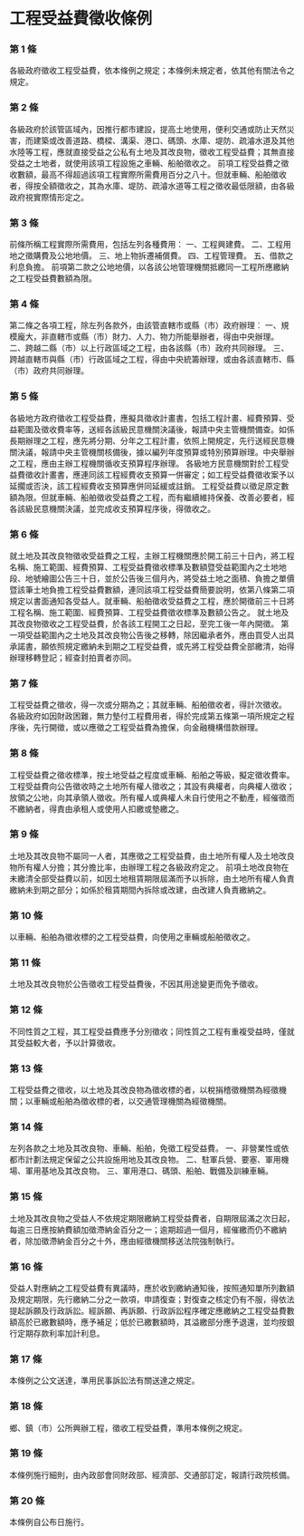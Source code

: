 # 工程受益費徵收條例

### 第 1 條

各級政府徵收工程受益費，依本條例之規定；本條例未規定者，依其他有關法令之規定。

### 第 2 條

各級政府於該管區域內，因推行都市建設，提高土地使用，便利交通或防止天然災害，而建築或改善道路、橋樑、溝渠、港口、碼頭、水庫、堤防、疏濬水道及其他水陸等工程，應就直接受益之公私有土地及其改良物，徵收工程受益費；其無直接受益之土地者，就使用該項工程設施之車輛、船舶徵收之。
前項工程受益費之徵收數額，最高不得超過該項工程實際所需費用百分之八十。但就車輛、船舶徵收者，得按全額徵收之，其為水庫、堤防、疏濬水道等工程之徵收最低限額，由各級政府視實際情形定之。

### 第 3 條

前條所稱工程實際所需費用，包括左列各種費用：
一、工程興建費。
二、工程用地之徵購費及公地地價。
三、地上物拆遷補償費。
四、工程管理費。
五、借款之利息負擔。
前項第二款之公地地價，以各該公地管理機關抵繳同一工程所應繳納之工程受益費數額為限。

### 第 4 條

第二條之各項工程，除左列各款外，由該管直轄市或縣（市）政府辦理︰
一、規模龐大，非直轄市或縣（市）財力、人力、物力所能舉辦者，得由中央辦理。
二、跨越二縣（市）以上行政區域之工程，由各該縣（市）政府共同辦理。
三、跨越直轄市與縣（市）行政區域之工程，得由中央統籌辦理，或由各該直轄市、縣（市）政府共同辦理。

### 第 5 條

各級地方政府徵收工程受益費，應擬具徵收計畫書，包括工程計畫、經費預算、受益範圍及徵收費率等，送經各該級民意機關決議後，報請中央主管機關備查。如係長期辦理之工程，應先將分期、分年之工程計畫，依照上開規定，先行送經民意機關決議，報請中央主管機關核備後，據以編列年度預算或特別預算辦理。中央舉辦之工程，應由主辦工程機關循收支預算程序辦理。
各級地方民意機關對於工程受益費徵收計畫書，應連同該工程經費收支預算一併審定；如工程受益費徵收案予以延擱或否決，該工程經費收支預算應併同延緩或註銷。
工程受益費以徵足原定數額為限。但就車輛、船舶徵收受益費之工程，而有繼續維持保養、改善必要者，經各該級民意機關決議，並完成收支預算程序後，得徵收之。

### 第 6 條

就土地及其改良物徵收受益費之工程，主辦工程機關應於開工前三十日內，將工程名稱、施工範圍、經費預算、工程受益費徵收標準及數額暨受益範圍內之土地地段、地號繪圖公告三十日，並於公告後三個月內，將受益土地之面積、負擔之單價暨該筆土地負擔工程受益費數額，連同該項工程受益費簡要說明，依第八條第二項規定以書面通知各受益人。就車輛、船舶徵收受益費之工程，應於開徵前三十日將工程名稱、施工範圍、經費預算、工程受益費徵收標準及數額公告之。
就土地及其改良物徵收之工程受益費，於各該工程開工之日起，至完工後一年內開徵。
第一項受益範圍內之土地及其改良物公告後之移轉，除因繼承者外，應由買受人出具承諾書，願依照規定繳納未到期之工程受益費，或先將工程受益費全部繳清，始得辦理移轉登記；經查封拍賣者亦同。

### 第 7 條

工程受益費之徵收，得一次或分期為之；其就車輛、船舶徵收者，得計次徵收。
各級政府如因財政困難，無力墊付工程費用者，得於完成第五條第一項所規定之程序後，先行開徵，或以應徵之工程受益費為擔保，向金融機構借款辦理。

### 第 8 條

工程受益費之徵收標準，按土地受益之程度或車輛、船舶之等級，擬定徵收費率。
工程受益費向公告徵收時之土地所有權人徵收之；其設有典權者，向典權人徵收；放領之公地，向其承領人徵收。所有權人或典權人未自行使用之不動產，經催徵而不繳納者，得責由承租人或使用人扣繳或墊繳之。

### 第 9 條

土地及其改良物不屬同一人者，其應徵之工程受益費，由土地所有權人及土地改良物所有權人分擔；其分擔比率，由辦理工程之各級政府定之。
前項土地改良物在未繳清全部受益費以前，如因土地租賃期限屆滿而予以拆除，由土地所有權人負責繳納未到期之部分；如係於租賃期間內拆除或改建，由改建人負責繳納之。

### 第 10 條

以車輛、船舶為徵收標的之工程受益費，向使用之車輛或船舶徵收之。

### 第 11 條

土地及其改良物於公告徵收工程受益費後，不因其用途變更而免予徵收。

### 第 12 條

不同性質之工程，其工程受益費應予分別徵收；同性質之工程有重複受益時，僅就其受益較大者，予以計算徵收。

### 第 13 條

工程受益費之徵收，以土地及其改良物為徵收標的者，以稅捐稽徵機關為經徵機關；以車輛或船舶為徵收標的者，以交通管理機關為經徵機關。

### 第 14 條

左列各款之土地及其改良物、車輛、船舶，免徵工程受益費。
一、非營業性或依都市計劃法規定保留之公共設施用地及其改良物。
二、駐軍兵營、要塞、軍用機場、軍用基地及其改良物。
三、軍用港口、碼頭、船舶、戰備及訓練車輛。

### 第 15 條

土地及其改良物之受益人不依規定期限繳納工程受益費者，自期限屆滿之次日起，每逾三日應按納費額加徵滯納金百分之一；逾期超過一個月，經催繳而仍不繳納者，除加徵滯納金百分之十外，應由經徵機關移送法院強制執行。

### 第 16 條

受益人對應納之工程受益費有異議時，應於收到繳納通知後，按照通知單所列數額及規定期限，先行繳納二分之一款項，申請復查；對復查之核定仍有不服，得依法提起訴願及行政訴訟。經訴願、再訴願、行政訴訟程序確定應繳納之工程受益費數額高於已繳數額時，應予補足；低於已繳數額時，其溢繳部分應予退還，並均按銀行定期存款利率加計利息。

### 第 17 條

本條例之公文送達，準用民事訴訟法有關送達之規定。

### 第 18 條

鄉、鎮（市）公所興辦工程，徵收工程受益費，準用本條例之規定。

### 第 19 條

本條例施行細則，由內政部會同財政部、經濟部、交通部訂定，報請行政院核備。

### 第 20 條

本條例自公布日施行。
